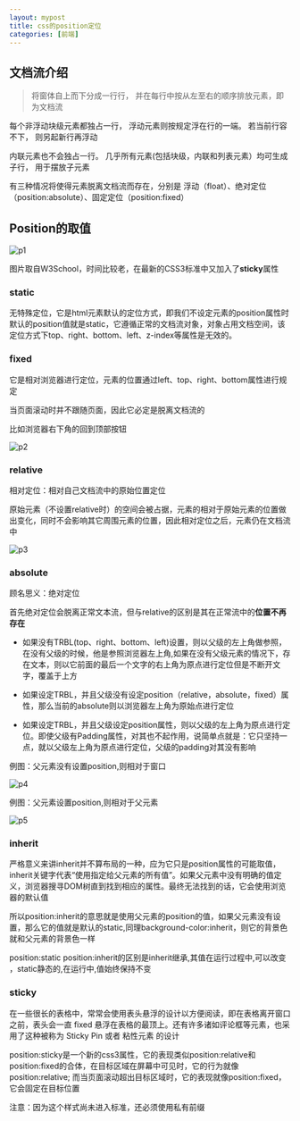 ```yaml
---
layout: mypost
title: css的position定位
categories: [前端]
---
```


## 文档流介绍

> 将窗体自上而下分成一行行， 并在每行中按从左至右的顺序排放元素，即为文档流

每个非浮动块级元素都独占一行， 浮动元素则按规定浮在行的一端。 若当前行容不下， 则另起新行再浮动

内联元素也不会独占一行。 几乎所有元素(包括块级，内联和列表元素）均可生成子行， 用于摆放子元素

有三种情况将使得元素脱离文档流而存在，分别是 浮动（float）、绝对定位（position:absolute）、固定定位（position:fixed）

## Position的取值

![p1](01.jpg)

图片取自W3School，时间比较老，在最新的CSS3标准中又加入了**sticky**属性

### static

无特殊定位，它是html元素默认的定位方式，即我们不设定元素的position属性时默认的position值就是static，它遵循正常的文档流对象，对象占用文档空间，该定位方式下top、right、bottom、left、z-index等属性是无效的。

### fixed

它是相对浏览器进行定位，元素的位置通过left、top、right、bottom属性进行规定

当页面滚动时并不跟随页面，因此它必定是脱离文档流的

比如浏览器右下角的回到顶部按钮

![p2](02.jpg)

### relative

相对定位：相对自己文档流中的原始位置定位

原始元素（不设置relative时）的空间会被占据，元素的相对于原始元素的位置做出变化，同时不会影响其它周围元素的位置，因此相对定位之后，元素仍在文档流中

![p3](03.jpg)

### absolute

顾名思义：绝对定位

首先绝对定位会脱离正常文本流，但与relative的区别是其在正常流中的**位置不再存在**

+ 如果没有TRBL(top、right、bottom、left)设置，则以父级的左上角做参照，在没有父级的时候，他是参照浏览器左上角,如果在没有父级元素的情况下，存在文本，则以它前面的最后一个文字的右上角为原点进行定位但是不断开文字，覆盖于上方

+ 如果设定TRBL，并且父级没有设定position（relative，absolute，fixed）属性，那么当前的absolute则以浏览器左上角为原始点进行定位

+ 如果设定TRBL，并且父级设定position属性，则以父级的左上角为原点进行定位。即使父级有Padding属性，对其也不起作用，说简单点就是：它只坚持一点，就以父级左上角为原点进行定位，父级的padding对其没有影响

例图：父元素没有设置position,则相对于窗口

![p4](04.jpg)

例图：父元素设置position,则相对于父元素

![p5](05.jpg)

### inherit

严格意义来讲inherit并不算布局的一种，应为它只是position属性的可能取值，inherit关键字代表“使用指定给父元素的所有值”。如果父元素中没有明确的值定义，浏览器搜寻DOM树直到找到相应的属性。最终无法找到的话，它会使用浏览器的默认值

所以position:inherit的意思就是使用父元素的position的值，如果父元素没有设置，那么它的值就是默认的static,同理background-color:inherit，则它的背景色就和父元素的背景色一样

position:static position:inherit的区别是inherit继承,其值在运行过程中,可以改变 ，static静态的,在运行中,值始终保持不变

### sticky

在一些很长的表格中，常常会使用表头悬浮的设计以方便阅读，即在表格离开窗口之前，表头会一直 fixed 悬浮在表格的最顶上。还有许多诸如评论框等元素，也采用了这种被称为 Sticky Pin 或者 粘性元素 的设计

position:sticky是一个新的css3属性，它的表现类似position:relative和position:fixed的合体，在目标区域在屏幕中可见时，它的行为就像position:relative; 而当页面滚动超出目标区域时，它的表现就像position:fixed，它会固定在目标位置

注意：因为这个样式尚未进入标准，还必须使用私有前缀